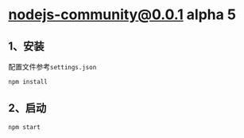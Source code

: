 # nodejs-community@0.0.1 alpha 5


## 1、安装
配置文件参考`settings.json`

```
npm install
```


## 2、启动
```
npm start
```